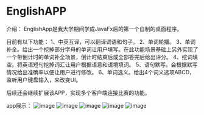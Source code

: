 # EnglishAPP
介绍：
EnglishApp是我大学期间学成JavaFx后的第一个自制的桌面程序。

目前有以下功能：
1、中英互译，可以翻译词语和句子。
2、单词轮播。
3、单词补全。给出一个挖掉部分字母的单词让用户填写。在此功能场景基础上另外实现了一个带倒计时的单词补全场景，倒计时结束后或全部答完后给出评分。
4、挖词填空。将英语短句挖掉词汇让用户根据语意和语境填词。
5、语句默写。会根据默写情况给出准确率以便让用户进行修改。
6、单词选义。给出4个词义选项ABCD，监听用户键盘输入，来改变UI。

后续还会继续扩展该APP，实现多个客户端连接比赛的功能。

app展示：
![image](https://user-images.githubusercontent.com/112806950/222958010-e3ac11bf-6c19-41ce-b569-9539ad20f4c2.png)
![image](https://user-images.githubusercontent.com/112806950/222958159-a54ad0e9-1f28-4752-a729-ce5760bb25d6.png)
![image](https://user-images.githubusercontent.com/112806950/222958043-71583e66-bf70-4fd0-b962-54645e0aa1e3.png)
![image](https://user-images.githubusercontent.com/112806950/222958109-143ad62c-aada-4666-bd2b-bde6d5f5b77a.png)
![image](https://user-images.githubusercontent.com/112806950/222958134-889a5ff9-cbe9-4175-9f5f-5906ee2397ec.png)
